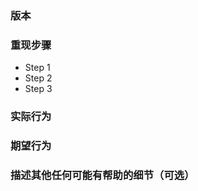 <!--
如果您没有正确地提供所需信息，我们会关闭这条 issue；
We will close this issue if you don't provide the needed information;
对于特性请求，删除下表并详细描述要求和用例。
For feature requests, delete the form below and describe the requirements and use case.
-->

### 版本
<!--
在提交 issue 之前，请执行 `npm update -g @angular/cli` 更新 Angular CLI 并在项目目录 `ng-wot` 下执行 `npm update` 以更新依赖；
如果更新后，错误仍旧存在，请遵循以下步骤！

请填写 Angular CLI 版本：`ng --version`；
如果以上指令没有输出，请填写以下指令的输出：`node --version` 和 `npm --version`；
请说明您的操作系统版本
  Windows (7/8/10). Linux (incl. distribution). macOS (El Capitan? Sierra?)
-->

### 重现步骤
<!--
请列出重现 BUG 所需的步骤；
Simple steps to reproduce this bug.
包括：运行指令，添加包，相关代码改动。
Please include: commands run, packages added, related code changes.
提供样本 repo 的链接能给我们排查问题提供更大的帮助。
A link to a sample repo would help too.
-->
* Step 1
* Step 2
* Step 3


### 实际行为
<!--
请在下方填写堆栈踪迹及其他信息。
Normally this includes a stack trace and some more information.
-->

### 期望行为
<!--
您希望什么特性得到实现？
What would like to see implemented?
有没有用例？
What is the usecase?
您期望看到什么？
What did you expect to see?
-->

### 描述其他任何可能有帮助的细节（可选）

